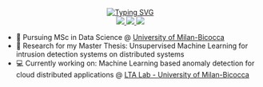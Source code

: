 <p align="center">
<a href="https://github.com/grusso98">
<img src="https://readme-typing-svg.demolab.com?font=Arial&size=25&duration=6000&pause=2000&color=B522F7&width=435&lines=Gianmarco+Russo+%7C+MSc+Data+Science;NLP+%7C+Computer+Vision+%7C+ML+for+Cybersecurity;BSc+in+Computer+Engineering" alt="Typing SVG" /></a>
<br/>

<a href="https://violet-gae-65.tiiny.site">
    <img src="https://img.shields.io/badge/PDF-CV-red?style=flat-square&logo=adobe">
</a>  
<a href="https://www.linkedin.com/in/grusso98/">
    <img src="https://img.shields.io/badge/-Linkedin-blue?style=flat-square&logo=linkedin">
</a>
<a href="mailto:g.russo91@campus.unimib.it">
    <img src="https://img.shields.io/badge/-Email-red?style=flat-square&logo=gmail&logoColor=white">
</a>

<br/> 

* :open_book: Pursuing MSc in Data Science @ [University of Milan-Bicocca](https://www.unimib.it/graduate/data-science)
* :scroll: Research for my Master Thesis: Unsupervised Machine Learning for intrusion detection systems on distributed systems
* :computer: Currently working on: Machine Learning based anomaly detection for cloud distributed applications @ [LTA Lab - University of Milan-Bicocca](https://lta.disco.unimib.it/)


